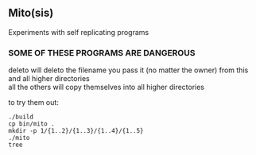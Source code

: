 ## Mito(sis)

Experiments with self replicating programs

### SOME OF THESE PROGRAMS ARE DANGEROUS

deleto will deleto the filename you pass it (no matter the owner) from 
this and all higher directories  
all the others will copy themselves into all higher directories

to try them out:
```
./build
cp bin/mito .
mkdir -p 1/{1..2}/{1..3}/{1..4}/{1..5}
./mito
tree
```

